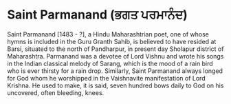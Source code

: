 # Saint Parmanand (ਭਗਤ ਪਰਮਾਨੰਦ)

Saint Parmanand [1483 - ?], a Hindu Maharashtrian poet, one of whose hymns is included in the Guru Granth Sahib, is believed to have resided at Barsi, situated to the north of Pandharpur, in present day Sholapur district of Maharashtra. Parmanand was a devotee of Lord Vishnu and wrote his songs in the Indian classical melody of Sarang, which is the mood of a rain bird who is ever thirsty for a rain drop. Similarly, Saint Parmanand always longed for God whom he worshipped in the Vaishnavite manifestation of Lord Krishna. He used to make, it is said, seven hundred bows daily to God on his uncovered, often bleeding, knees.
